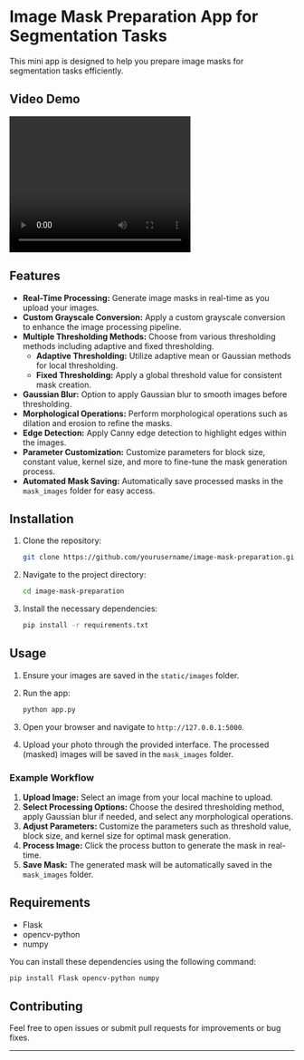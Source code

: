 
# Image Mask Preparation App for Segmentation Tasks

This mini app is designed to help you prepare image masks for segmentation tasks efficiently.

## Video Demo

<video width="320" height="240" controls>
  <source src="path_to_your_video/video.mp4" type="video/mp4">
  Your browser does not support the video tag.
</video>


## Features

- **Real-Time Processing:** Generate image masks in real-time as you upload your images.
- **Custom Grayscale Conversion:** Apply a custom grayscale conversion to enhance the image processing pipeline.
- **Multiple Thresholding Methods:** Choose from various thresholding methods including adaptive and fixed thresholding.
  - **Adaptive Thresholding:** Utilize adaptive mean or Gaussian methods for local thresholding.
  - **Fixed Thresholding:** Apply a global threshold value for consistent mask creation.
- **Gaussian Blur:** Option to apply Gaussian blur to smooth images before thresholding.
- **Morphological Operations:** Perform morphological operations such as dilation and erosion to refine the masks.
- **Edge Detection:** Apply Canny edge detection to highlight edges within the images.
- **Parameter Customization:** Customize parameters for block size, constant value, kernel size, and more to fine-tune the mask generation process.
- **Automated Mask Saving:** Automatically save processed masks in the `mask_images` folder for easy access.

## Installation

1. Clone the repository:

    ```bash
    git clone https://github.com/yourusername/image-mask-preparation.git
    ```

2. Navigate to the project directory:

    ```bash
    cd image-mask-preparation
    ```

3. Install the necessary dependencies:

    ```bash
    pip install -r requirements.txt
    ```

## Usage

1. Ensure your images are saved in the `static/images` folder.

2. Run the app:

    ```bash
    python app.py
    ```

3. Open your browser and navigate to `http://127.0.0.1:5000`.

4. Upload your photo through the provided interface. The processed (masked) images will be saved in the `mask_images` folder.

### Example Workflow

1. **Upload Image:** Select an image from your local machine to upload.
2. **Select Processing Options:** Choose the desired thresholding method, apply Gaussian blur if needed, and select any morphological operations.
3. **Adjust Parameters:** Customize the parameters such as threshold value, block size, and kernel size for optimal mask generation.
4. **Process Image:** Click the process button to generate the mask in real-time.
5. **Save Mask:** The generated mask will be automatically saved in the `mask_images` folder.

## Requirements

- Flask
- opencv-python
- numpy

You can install these dependencies using the following command:

```bash
pip install Flask opencv-python numpy
```

## Contributing

Feel free to open issues or submit pull requests for improvements or bug fixes.

---

